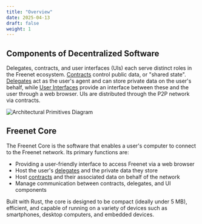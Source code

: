 ```yaml
---
title: "Overview"
date: 2025-04-13
draft: false
weight: 1
---
```


## Components of Decentralized Software

Delegates, contracts, and user interfaces (UIs) each serve distinct roles in the Freenet ecosystem.
[Contracts](/manual/components/contracts) control public data, or "shared state".
[Delegates](/manual/components/delegates) act as the user's agent and can store private data on the
user's behalf, while [User Interfaces](/manual/components/ui) provide an interface between these and
the user through a web browser. UIs are distributed through the P2P network via contracts.

![Architectural Primitives Diagram](/components.svg)

## Freenet Core

The Freenet Core is the software that enables a user's computer to connect to the Freenet network.
Its primary functions are:

- Providing a user-friendly interface to access Freenet via a web browser
- Host the user's [delegates](/manual/components/delegates) and the private data they store
- Host [contracts](/manual/components/contracts) and their associated data on behalf of the network
- Manage communication between contracts, delegates, and UI components

Built with Rust, the core is designed to be compact (ideally under 5 MB), efficient, and capable of
running on a variety of devices such as smartphones, desktop computers, and embedded devices.
